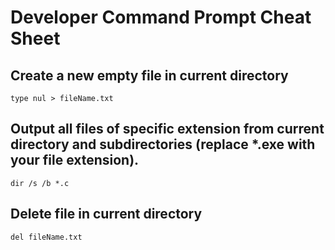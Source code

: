 # Developer Command Prompt Cheat Sheet

## Create a new empty file in current directory
```type nul > fileName.txt```

## Output all files of specific extension from current directory and subdirectories (replace *.exe with your file extension).
```dir /s /b *.c```

## Delete file in current directory
```del fileName.txt```
